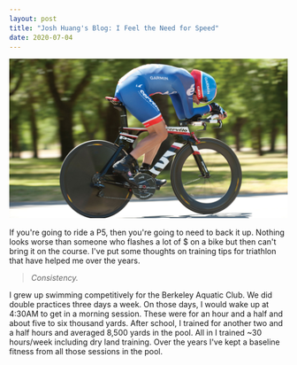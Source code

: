 ```yaml
---
layout: post
title: "Josh Huang's Blog: I Feel the Need for Speed"
date: 2020-07-04
---
```

<p><img src="static/img/cervelo.jpg" width="650"></p>
						
<p>
If you're going to ride a P5, then you're going to need to back it up.  Nothing looks worse
than someone who flashes a lot of $ on a bike but then can't bring it on the course.  I've put
some thoughts on training tips for triathlon that have helped me over the years.  
 </p>

<blockquote>
		  <em>Consistency.</em>
</blockquote>
<p> I grew up swimming competitively for the Berkeley Aquatic Club.  We did double practices three days a week.  On those days, I would wake up at 4:30AM to get in a morning session.  These were for an hour and a half and about five to six thousand yards.  After school, I trained for another two and a half hours and averaged 8,500 yards in the pool.  All in I trained ~30 hours/week including dry land training.  Over the years I've kept a baseline fitness from all those sessions in the pool.    
</p>

<p>
		</p>

